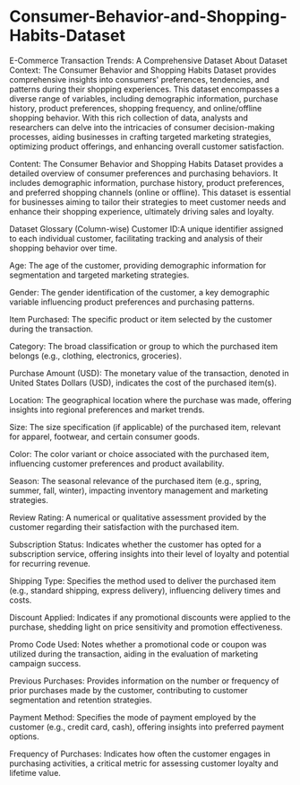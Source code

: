 # Consumer-Behavior-and-Shopping-Habits-Dataset
E-Commerce Transaction Trends: A Comprehensive Dataset
About Dataset
Context:
The Consumer Behavior and Shopping Habits Dataset provides comprehensive insights into consumers' preferences, tendencies, and patterns during their shopping experiences. This dataset encompasses a diverse range of variables, including demographic information, purchase history, product preferences, shopping frequency, and online/offline shopping behavior. With this rich collection of data, analysts and researchers can delve into the intricacies of consumer decision-making processes, aiding businesses in crafting targeted marketing strategies, optimizing product offerings, and enhancing overall customer satisfaction.

Content:
The Consumer Behavior and Shopping Habits Dataset provides a detailed overview of consumer preferences and purchasing behaviors. It includes demographic information, purchase history, product preferences, and preferred shopping channels (online or offline). This dataset is essential for businesses aiming to tailor their strategies to meet customer needs and enhance their shopping experience, ultimately driving sales and loyalty.

Dataset Glossary (Column-wise)
Customer ID:A unique identifier assigned to each individual customer, facilitating tracking and analysis of their shopping behavior over time.

Age: The age of the customer, providing demographic information for segmentation and targeted marketing strategies.

Gender: The gender identification of the customer, a key demographic variable influencing product preferences and purchasing patterns.

Item Purchased: The specific product or item selected by the customer during the transaction.

Category: The broad classification or group to which the purchased item belongs (e.g., clothing, electronics, groceries).

Purchase Amount (USD): The monetary value of the transaction, denoted in United States Dollars (USD), indicates the cost of the purchased item(s).

Location: The geographical location where the purchase was made, offering insights into regional preferences and market trends.

Size: The size specification (if applicable) of the purchased item, relevant for apparel, footwear, and certain consumer goods.

Color: The color variant or choice associated with the purchased item, influencing customer preferences and product availability.

Season: The seasonal relevance of the purchased item (e.g., spring, summer, fall, winter), impacting inventory management and marketing strategies.

Review Rating: A numerical or qualitative assessment provided by the customer regarding their satisfaction with the purchased item.

Subscription Status: Indicates whether the customer has opted for a subscription service, offering insights into their level of loyalty and potential for recurring revenue.

Shipping Type: Specifies the method used to deliver the purchased item (e.g., standard shipping, express delivery), influencing delivery times and costs.

Discount Applied: Indicates if any promotional discounts were applied to the purchase, shedding light on price sensitivity and promotion effectiveness.

Promo Code Used: Notes whether a promotional code or coupon was utilized during the transaction, aiding in the evaluation of marketing campaign success.

Previous Purchases: Provides information on the number or frequency of prior purchases made by the customer, contributing to customer segmentation and retention strategies.

Payment Method: Specifies the mode of payment employed by the customer (e.g., credit card, cash), offering insights into preferred payment options.

Frequency of Purchases: Indicates how often the customer engages in purchasing activities, a critical metric for assessing customer loyalty and lifetime value.
